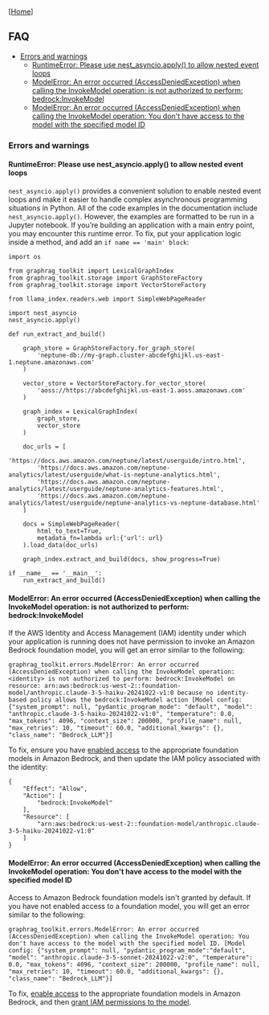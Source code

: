 [[Home](./)]

## FAQ

  - [Errors and warnings](#errors-and-warnings)
    - [RuntimeError: Please use nest_asyncio.apply() to allow nested event loops](#runtimeerror-please-use-nest_asyncioapply-to-allow-nested-event-loops)
    - [ModelError: An error occurred (AccessDeniedException) when calling the InvokeModel operation: <identity> is not authorized to perform: bedrock:InvokeModel](#modelerror-an-error-occurred-accessdeniedexception-when-calling-the-invokemodel-operation--is-not-authorized-to-perform-bedrockinvokemodel)
    - [ModelError: An error occurred (AccessDeniedException) when calling the InvokeModel operation: You don't have access to the model with the specified model ID](#modelerror-an-error-occurred-accessdeniedexception-when-calling-the-invokemodel-operation-you-dont-have-access-to-the-model-with-the-specified-model-id)

### Errors and warnings

#### RuntimeError: Please use nest_asyncio.apply() to allow nested event loops

`nest_asyncio.apply()` provides a convenient solution to enable nested event loops and make it easier to handle complex asynchronous programming situations in Python. All of the code examples in the documentation include `nest_asyncio.apply()`. However, the examples are formatted to be run in a Jupyter notebook. If you’re building an application with a main entry point, you may encounter this runtime error. To fix, put your application logic inside a method, and add an `if name == 'main' block`:

```
import os

from graphrag_toolkit import LexicalGraphIndex
from graphrag_toolkit.storage import GraphStoreFactory
from graphrag_toolkit.storage import VectorStoreFactory

from llama_index.readers.web import SimpleWebPageReader

import nest_asyncio
nest_asyncio.apply()

def run_extract_and_build()

    graph_store = GraphStoreFactory.for_graph_store(
        'neptune-db://my-graph.cluster-abcdefghijkl.us-east-1.neptune.amazonaws.com'
    )
    
    vector_store = VectorStoreFactory.for_vector_store(
        'aoss://https://abcdefghijkl.us-east-1.aoss.amazonaws.com'
    )

    graph_index = LexicalGraphIndex(
        graph_store, 
        vector_store
    )

    doc_urls = [
        'https://docs.aws.amazon.com/neptune/latest/userguide/intro.html',
        'https://docs.aws.amazon.com/neptune-analytics/latest/userguide/what-is-neptune-analytics.html',
        'https://docs.aws.amazon.com/neptune-analytics/latest/userguide/neptune-analytics-features.html',
        'https://docs.aws.amazon.com/neptune-analytics/latest/userguide/neptune-analytics-vs-neptune-database.html'
    ]

    docs = SimpleWebPageReader(
        html_to_text=True,
        metadata_fn=lambda url:{'url': url}
    ).load_data(doc_urls)

    graph_index.extract_and_build(docs, show_progress=True)

if __name__ == '__main__':
    run_extract_and_build()
```

#### ModelError: An error occurred (AccessDeniedException) when calling the InvokeModel operation: <identity> is not authorized to perform: bedrock:InvokeModel

If the AWS Identity and Access Management (IAM) identity under which your application is running does not have permission to invoke an Amazon Bedrock foundation model, you will get an error similar to the following:

```
graphrag_toolkit.errors.ModelError: An error occurred (AccessDeniedException) when calling the InvokeModel operation: <identity> is not authorized to perform: bedrock:InvokeModel on resource: arn:aws:bedrock:us-west-2::foundation-model/anthropic.claude-3-5-haiku-20241022-v1:0 because no identity-based policy allows the bedrock:InvokeModel action [Model config: {"system_prompt": null, "pydantic_program_mode": "default", "model": "anthropic.claude-3-5-haiku-20241022-v1:0", "temperature": 0.0, "max_tokens": 4096, "context_size": 200000, "profile_name": null, "max_retries": 10, "timeout": 60.0, "additional_kwargs": {}, "class_name": "Bedrock_LLM"}]
```

To fix, ensure you have [enabled access](https://docs.aws.amazon.com/bedrock/latest/userguide/model-access.html) to the appropriate foundation models in Amazon Bedrock, and then update the IAM policy associated with the identity:

```
{
    "Effect": "Allow",
    "Action": [
        "bedrock:InvokeModel"
    ],
    "Resource": [
        "arn:aws:bedrock:us-west-2::foundation-model/anthropic.claude-3-5-haiku-20241022-v1:0"
    ]
}
```

#### ModelError: An error occurred (AccessDeniedException) when calling the InvokeModel operation: You don't have access to the model with the specified model ID

Access to Amazon Bedrock foundation models isn't granted by default. If you have not enabled access to a foundation model, you will get an error similar to the following:

```
graphrag_toolkit.errors.ModelError: An error occurred (AccessDeniedException) when calling the InvokeModel operation: You don't have access to the model with the specified model ID. [Model config: {"system_prompt": null, "pydantic_program_mode":"default", "model": "anthropic.claude-3-5-sonnet-20241022-v2:0", "temperature": 0.0, "max_tokens": 4096, "context_size": 200000, "profile_name": null, "max_retries": 10, "timeout": 60.0, "additional_kwargs": {}, "class_name": "Bedrock_LLM"}]
```

To fix,  [enable access](https://docs.aws.amazon.com/bedrock/latest/userguide/model-access.html) to the appropriate foundation models in Amazon Bedrock, and then [grant IAM permissions to the model](#modelerror-an-error-occurred-accessdeniedexception-when-calling-the-invokemodel-operation--is-not-authorized-to-perform-bedrockinvokemodel).


